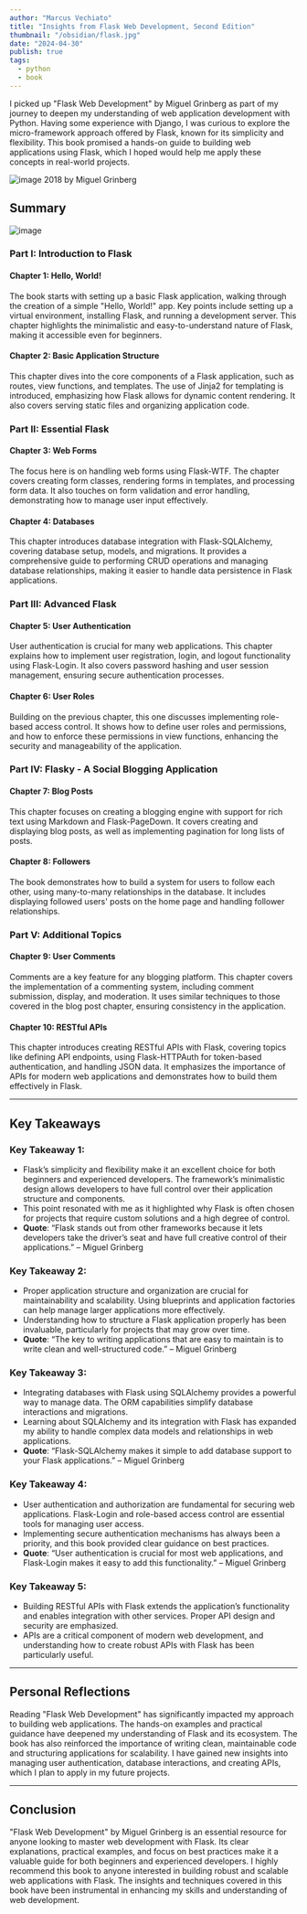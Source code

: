 ```yaml
---
author: "Marcus Vechiato"
title: "Insights from Flask Web Development, Second Edition"
thumbnail: "/obsidian/flask.jpg"
date: "2024-04-30"
publish: true
tags: 
  - python
  - book
--- 
```


I picked up "Flask Web Development" by Miguel Grinberg as part of my journey to deepen my understanding of web application development with Python. Having some experience with Django, I was curious to explore the micro-framework approach offered by Flask, known for its simplicity and flexibility. This book promised a hands-on guide to building web applications using Flask, which I hoped would help me apply these concepts in real-world projects.

![image](/obsidian/flask.jpg)
2018 by Miguel Grinberg

## **Summary**
![image](/obsidian/mindmap_flask_web.png)
### **Part I: Introduction to Flask**
#### **Chapter 1: Hello, World!**
The book starts with setting up a basic Flask application, walking through the creation of a simple "Hello, World!" app. Key points include setting up a virtual environment, installing Flask, and running a development server. This chapter highlights the minimalistic and easy-to-understand nature of Flask, making it accessible even for beginners.

#### **Chapter 2: Basic Application Structure**
This chapter dives into the core components of a Flask application, such as routes, view functions, and templates. The use of Jinja2 for templating is introduced, emphasizing how Flask allows for dynamic content rendering. It also covers serving static files and organizing application code.

### **Part II: Essential Flask**
#### **Chapter 3: Web Forms**
The focus here is on handling web forms using Flask-WTF. The chapter covers creating form classes, rendering forms in templates, and processing form data. It also touches on form validation and error handling, demonstrating how to manage user input effectively.

#### **Chapter 4: Databases**
This chapter introduces database integration with Flask-SQLAlchemy, covering database setup, models, and migrations. It provides a comprehensive guide to performing CRUD operations and managing database relationships, making it easier to handle data persistence in Flask applications.

### **Part III: Advanced Flask**
#### **Chapter 5: User Authentication**
User authentication is crucial for many web applications. This chapter explains how to implement user registration, login, and logout functionality using Flask-Login. It also covers password hashing and user session management, ensuring secure authentication processes.

#### **Chapter 6: User Roles**
Building on the previous chapter, this one discusses implementing role-based access control. It shows how to define user roles and permissions, and how to enforce these permissions in view functions, enhancing the security and manageability of the application.

### **Part IV: Flasky - A Social Blogging Application**
#### **Chapter 7: Blog Posts**
This chapter focuses on creating a blogging engine with support for rich text using Markdown and Flask-PageDown. It covers creating and displaying blog posts, as well as implementing pagination for long lists of posts.

#### **Chapter 8: Followers**
The book demonstrates how to build a system for users to follow each other, using many-to-many relationships in the database. It includes displaying followed users' posts on the home page and handling follower relationships.

### **Part V: Additional Topics**
#### **Chapter 9: User Comments**
Comments are a key feature for any blogging platform. This chapter covers the implementation of a commenting system, including comment submission, display, and moderation. It uses similar techniques to those covered in the blog post chapter, ensuring consistency in the application.

#### **Chapter 10: RESTful APIs**
This chapter introduces creating RESTful APIs with Flask, covering topics like defining API endpoints, using Flask-HTTPAuth for token-based authentication, and handling JSON data. It emphasizes the importance of APIs for modern web applications and demonstrates how to build them effectively in Flask.

---
## **Key Takeaways**

### **Key Takeaway 1:**
- Flask’s simplicity and flexibility make it an excellent choice for both beginners and experienced developers. The framework’s minimalistic design allows developers to have full control over their application structure and components.
- This point resonated with me as it highlighted why Flask is often chosen for projects that require custom solutions and a high degree of control.
- **Quote**: “Flask stands out from other frameworks because it lets developers take the driver’s seat and have full creative control of their applications.” – Miguel Grinberg

### **Key Takeaway 2:**
- Proper application structure and organization are crucial for maintainability and scalability. Using blueprints and application factories can help manage larger applications more effectively.
- Understanding how to structure a Flask application properly has been invaluable, particularly for projects that may grow over time.
- **Quote**: “The key to writing applications that are easy to maintain is to write clean and well-structured code.” – Miguel Grinberg

### **Key Takeaway 3:**
- Integrating databases with Flask using SQLAlchemy provides a powerful way to manage data. The ORM capabilities simplify database interactions and migrations.
- Learning about SQLAlchemy and its integration with Flask has expanded my ability to handle complex data models and relationships in web applications.
- **Quote**: “Flask-SQLAlchemy makes it simple to add database support to your Flask applications.” – Miguel Grinberg

### **Key Takeaway 4:**
- User authentication and authorization are fundamental for securing web applications. Flask-Login and role-based access control are essential tools for managing user access.
- Implementing secure authentication mechanisms has always been a priority, and this book provided clear guidance on best practices.
- **Quote**: “User authentication is crucial for most web applications, and Flask-Login makes it easy to add this functionality.” – Miguel Grinberg

### **Key Takeaway 5:**
- Building RESTful APIs with Flask extends the application’s functionality and enables integration with other services. Proper API design and security are emphasized.
- APIs are a critical component of modern web development, and understanding how to create robust APIs with Flask has been particularly useful.

---
## **Personal Reflections**
Reading "Flask Web Development" has significantly impacted my approach to building web applications. The hands-on examples and practical guidance have deepened my understanding of Flask and its ecosystem. The book has also reinforced the importance of writing clean, maintainable code and structuring applications for scalability. I have gained new insights into managing user authentication, database interactions, and creating APIs, which I plan to apply in my future projects.

---
## **Conclusion**
"Flask Web Development" by Miguel Grinberg is an essential resource for anyone looking to master web development with Flask. Its clear explanations, practical examples, and focus on best practices make it a valuable guide for both beginners and experienced developers. I highly recommend this book to anyone interested in building robust and scalable web applications with Flask. The insights and techniques covered in this book have been instrumental in enhancing my skills and understanding of web development.